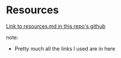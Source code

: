 #  Resources

[Link to resources.md in this repo's github](https://github.com/willbuck/revealjs-midwestjs-2015/blob/develop/resources.md)

note:
- Pretty much all the links I used are in here 
